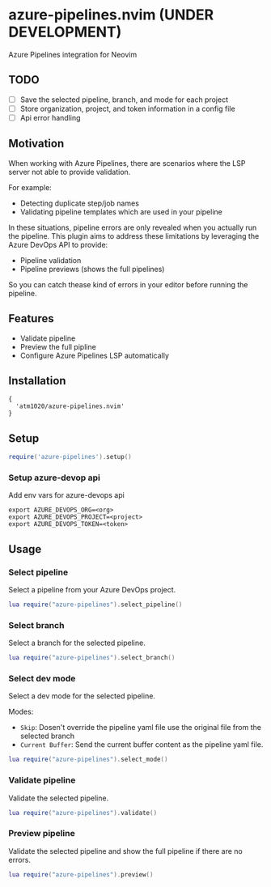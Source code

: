 # azure-pipelines.nvim (UNDER DEVELOPMENT)

Azure Pipelines integration for Neovim

## TODO
- [ ] Save the selected pipeline, branch, and mode for each project
- [ ] Store organization, project, and token information in a config file
- [ ] Api error handling

## Motivation

When working with Azure Pipelines, there are scenarios where the LSP server not able to provide validation. 

For example:
- Detecting duplicate step/job names
- Validating pipeline templates which are used in your pipeline

In these situations, pipeline errors are only revealed when you actually run the pipeline. 
This plugin aims to address these limitations by leveraging the Azure DevOps API to provide:

- Pipeline validation 
- Pipeline previews (shows the full pipelines) 

So you can catch thease kind of errors in your editor before running the pipeline.

## Features

- Validate pipeline
- Preview the full pipline
- Configure Azure Pipelines LSP automatically

## Installation
```
{
  'atm1020/azure-pipelines.nvim'
}
```
## Setup
```lua
require('azure-pipelines').setup()
```

### Setup azure-devop api

Add env vars for azure-devops api
```shell
export AZURE_DEVOPS_ORG=<org>
export AZURE_DEVOPS_PROJECT=<project>
export AZURE_DEVOPS_TOKEN=<token>
```

## Usage

### Select pipeline
Select a pipeline from your Azure DevOps project.

```lua
lua require("azure-pipelines").select_pipeline()
```

### Select branch
Select a branch for the selected pipeline. 


```lua
lua require("azure-pipelines").select_branch()
```
### Select dev mode
Select a dev mode for the selected pipeline.

Modes:
- `Skip`: Dosen't override the pipeline yaml file use the original file from the selected branch
- `Current Buffer`: Send the current buffer content as the pipeline yaml file.

```lua
lua require("azure-pipelines").select_mode()
```


### Validate pipeline
Validate the selected pipeline.

```lua
lua require("azure-pipelines").validate()
```

### Preview pipeline
Validate the selected pipeline and show the full pipeline if there are no errors.
```lua
lua require("azure-pipelines").preview()
```
